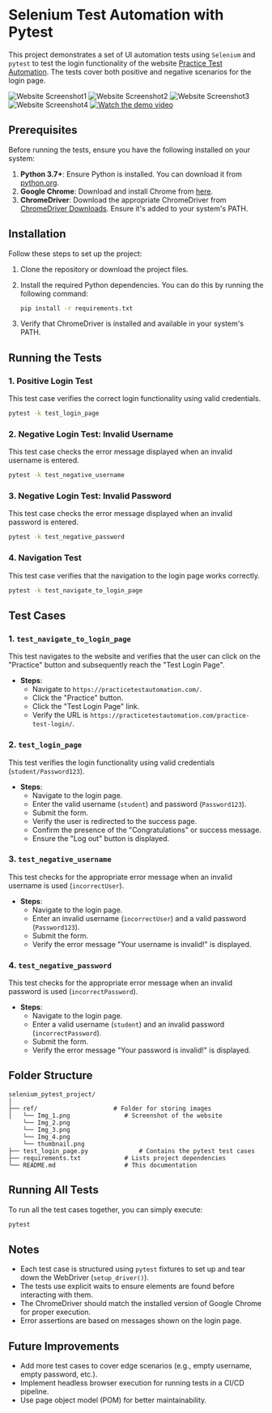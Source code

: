 # Selenium Test Automation with Pytest

This project demonstrates a set of UI automation tests using `Selenium` and `pytest` to test the login functionality of the website [Practice Test Automation](https://practicetestautomation.com/). The tests cover both positive and negative scenarios for the login page.

![Website Screenshot1](ref/Img_1.png)
![Website Screenshot2](ref/Img_2.png)
![Website Screenshot3](ref/Img_3.png)
![Website Screenshot4](ref/Img_4.png)
[![Watch the demo video](https://github.com/Only1JohnN/simple-login-automation_basic-approach/raw/main/ref/thumbnail.png)](https://youtu.be/dbk9h5TugGY?si=8Zd0rN6KCRtN8HwH)



## Prerequisites

Before running the tests, ensure you have the following installed on your system:

1. **Python 3.7+**: Ensure Python is installed. You can download it from [python.org](https://www.python.org/downloads/).
2. **Google Chrome**: Download and install Chrome from [here](https://www.google.com/chrome/).
3. **ChromeDriver**: Download the appropriate ChromeDriver from [ChromeDriver Downloads](https://sites.google.com/chromium.org/driver/). Ensure it's added to your system's PATH.

## Installation

Follow these steps to set up the project:

1. Clone the repository or download the project files.

2. Install the required Python dependencies. You can do this by running the following command:

    ```bash
    pip install -r requirements.txt
    ```

3. Verify that ChromeDriver is installed and available in your system's PATH.

## Running the Tests

### 1. Positive Login Test

This test case verifies the correct login functionality using valid credentials.

```bash
pytest -k test_login_page
```

### 2. Negative Login Test: Invalid Username

This test case checks the error message displayed when an invalid username is entered.

```bash
pytest -k test_negative_username
```

### 3. Negative Login Test: Invalid Password

This test case checks the error message displayed when an invalid password is entered.

```bash
pytest -k test_negative_password
```

### 4. Navigation Test

This test case verifies that the navigation to the login page works correctly.

```bash
pytest -k test_navigate_to_login_page
```

## Test Cases

### 1. `test_navigate_to_login_page`

This test navigates to the website and verifies that the user can click on the "Practice" button and subsequently reach the "Test Login Page".

- **Steps**:
  - Navigate to `https://practicetestautomation.com/`.
  - Click the "Practice" button.
  - Click the "Test Login Page" link.
  - Verify the URL is `https://practicetestautomation.com/practice-test-login/`.

### 2. `test_login_page`

This test verifies the login functionality using valid credentials (`student/Password123`).

- **Steps**:
  - Navigate to the login page.
  - Enter the valid username (`student`) and password (`Password123`).
  - Submit the form.
  - Verify the user is redirected to the success page.
  - Confirm the presence of the "Congratulations" or success message.
  - Ensure the "Log out" button is displayed.

### 3. `test_negative_username`

This test checks for the appropriate error message when an invalid username is used (`incorrectUser`).

- **Steps**:
  - Navigate to the login page.
  - Enter an invalid username (`incorrectUser`) and a valid password (`Password123`).
  - Submit the form.
  - Verify the error message "Your username is invalid!" is displayed.

### 4. `test_negative_password`

This test checks for the appropriate error message when an invalid password is used (`incorrectPassword`).

- **Steps**:
  - Navigate to the login page.
  - Enter a valid username (`student`) and an invalid password (`incorrectPassword`).
  - Submit the form.
  - Verify the error message "Your password is invalid!" is displayed.

## Folder Structure

```
selenium_pytest_project/
│
├── ref/                     # Folder for storing images
│   └── Img_1.png               # Screenshot of the website
    └── Img_2.png
    └── Img_3.png
    └── Img_4.png
    └── thumbnail.png
├── test_login_page.py              # Contains the pytest test cases
├── requirements.txt            # Lists project dependencies
└── README.md                   # This documentation
```

## Running All Tests

To run all the test cases together, you can simply execute:

```bash
pytest
```

## Notes

- Each test case is structured using `pytest` fixtures to set up and tear down the WebDriver (`setup_driver()`).
- The tests use explicit waits to ensure elements are found before interacting with them.
- The ChromeDriver should match the installed version of Google Chrome for proper execution.
- Error assertions are based on messages shown on the login page.

## Future Improvements

- Add more test cases to cover edge scenarios (e.g., empty username, empty password, etc.).
- Implement headless browser execution for running tests in a CI/CD pipeline.
- Use page object model (POM) for better maintainability.
